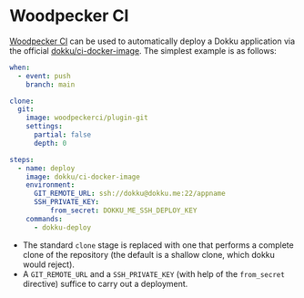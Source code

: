 # Woodpecker CI

[Woodpecker CI](https://woodpecker-ci.org/docs/intro) can be used to automatically deploy a Dokku application via the official [dokku/ci-docker-image](https://github.com/dokku/ci-docker-image). The simplest example is as follows:

```yaml
when:
  - event: push
    branch: main

clone:
  git:
    image: woodpeckerci/plugin-git
    settings:
      partial: false
      depth: 0

steps:
  - name: deploy
    image: dokku/ci-docker-image
    environment:
      GIT_REMOTE_URL: ssh://dokku@dokku.me:22/appname
      SSH_PRIVATE_KEY:
          from_secret: DOKKU_ME_SSH_DEPLOY_KEY
    commands:
      - dokku-deploy
```

- The standard `clone` stage is replaced with one that performs a complete clone of the repository (the default is a shallow clone, which dokku would reject).
- A `GIT_REMOTE_URL` and a `SSH_PRIVATE_KEY` (with help of the `from_secret` directive) suffice to carry out a deployment.